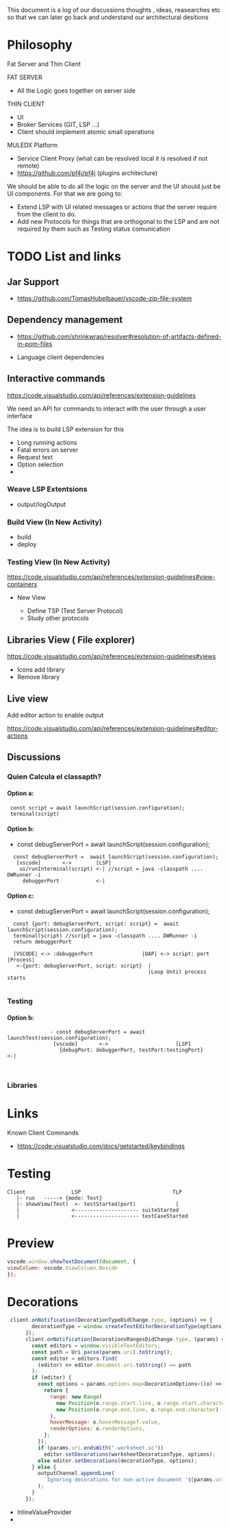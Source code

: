 
This document is a log of our discussions thoughts , ideas, reasearches etc so that we can later go back 
and understand our architectural desitions

# Philosophy

Fat Server and Thin Client

FAT SERVER
 - All the Logic goes together on server side

THIN CLIENT
 - UI
 - Broker Services (GIT, LSP ...)
 - Client should implement atomic small operations

MULEDX Platform
  - Service Client Proxy (what can be resolved local it is resolved if not remote)
  - https://github.com/pf4j/pf4j (plugins architecture)


We should be able to do all the logic on the server and the UI should just be UI components.
For that we are going to:
 - Extend LSP with UI related messages or actions that the server require from the client to do.
 - Add new Protocols for things that are orthogonal to the LSP and are not required by them such as Testing status comunication


# TODO List and links

## Jar Support

- https://github.com/TomasHubelbauer/vscode-zip-file-system

## Dependency management

- https://github.com/shrinkwrap/resolver#resolution-of-artifacts-defined-in-pom-files

- Language client dependencies

## Interactive commands

https://code.visualstudio.com/api/references/extension-guidelines

We need an API for commands to interact with the user through a user interface

The idea is to build LSP extension for this

- Long running actions
- Fatal errors on server
- Request text
- Option selection
- 

### Weave LSP Extentsions

- output/logOutput


### Build View (In New Activity)

- build
- deploy


### Testing View (In New Activity)

https://code.visualstudio.com/api/references/extension-guidelines#view-containers


- New View

    - Define TSP (Test Server Protocol)
    - Study other protocols
    

## Libraries View ( File explorer)

https://code.visualstudio.com/api/references/extension-guidelines#views

 - Icons add library
 - Remove library


## Live view 

Add editor action to enable output

https://code.visualstudio.com/api/references/extension-guidelines#editor-actions


## Discussions


### Quien Calcula el classapth?

#### Option a:

```
 const script = await launchScript(session.configuration);       
 terminal(script)
```

#### Option b:
  - const debugServerPort = await launchScript(session.configuration);
```
  const debugServerPort =  await launchScript(session.configuration);
   [vscode]       <->        [LSP]
    ui/runInterminal(script) <-| //script = java -classpath .... DWRunner -i
     debuggerPort            <-|
```

#### Option c:
- const debugServerPort = await launchScript(session.configuration);

```
  const {port: debugServerPort, script: script} =  await launchScript(session.configuration);
  terminal(script) //script = java -classpath .... DWRunner -i
  return debuggerPort      
```

```
  |VSCODE| <-> :debuggerPort                |DAP| <-> script: port |Process|
   <-{port: debugServerPort, script: script}  |
                                              |Loop Until process starts


```

###  Testing
             
#### Option b:
```
              - const debugServerPort = await launchTest(session.configuration);  
               [vscode]       <->                      [LSP]             
                 {debugPort: debuggerPort, testPort:testingPort}           <-|                             
             
            
```
### Libraries
            

# Links

Known Client Commands

- https://code.visualstudio.com/docs/getstarted/keybindings



# Testing
```
Client               LSP                              TLP
   |- run   -----> {mode: Test}                           
   |- showView(Test)  <- testStarted(port)             |
   |                 <--------------------- suiteStarted
   |                 <--------------------- testCaseStarted 

```

# Preview

```js
vscode.window.showTextDocument(document, {
viewColumn: vscode.ViewColumn.Beside
});
```


# Decorations


```js
 client.onNotification(DecorationTypeDidChange.type, (options) => {
        decorationType = window.createTextEditorDecorationType(options);
      });
      client.onNotification(DecorationsRangesDidChange.type, (params) => {
        const editors = window.visibleTextEditors;
        const path = Uri.parse(params.uri).toString();
        const editor = editors.find(
          (editor) => editor.document.uri.toString() == path
        );
        if (editor) {
          const options = params.options.map<DecorationOptions>((o) => {
            return {
              range: new Range(
                new Position(o.range.start.line, o.range.start.character),
                new Position(o.range.end.line, o.range.end.character)
              ),
              hoverMessage: o.hoverMessage?.value,
              renderOptions: o.renderOptions,
            };
          });
          if (params.uri.endsWith(".worksheet.sc"))
            editor.setDecorations(worksheetDecorationType, options);
          else editor.setDecorations(decorationType, options);
        } else {
          outputChannel.appendLine(
            `Ignoring decorations for non-active document '${params.uri}'.`
          );
        }
      });
```



 - InlineValueProvider
 - 

